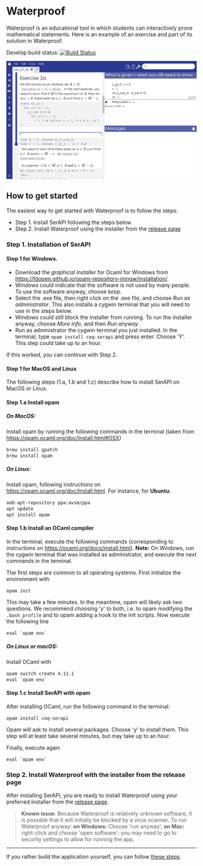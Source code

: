 # Waterproof

Waterproof is an educational tool in which students can interactively prove mathematical statements. Here is an example of an exercise and part of its solution in Waterproof.

Develop build status: [![Build Status](https://travis-ci.org/impermeable/waterproof.svg?branch=develop)](https://travis-ci.org/impermeable/waterproof)

![Screenshot of waterproof](WaterproofScreenshot.png)

## How to get started

The easiest way to get started with Waterproof is to follow the steps:

* Step 1. Install SerAPI following the steps below
* Step 2. Install Waterproof using the installer from the [release page](http://github.com/impermeable/waterproof/releases)

### Step 1. Installation of SerAPI

#### Step 1 for Windows.

* Download the _graphical installer_ for Ocaml for Windows from https://fdopen.github.io/opam-repository-mingw/installation/.
* Windows could indicate that the software is not used by many people. To use the software anyway, choose _keep_.
* Select the .exe file, then right click on the .exe file, and choose *Run as administrator*. This also installs a cygwin terminal that you will need to use in the steps below.
* Windows could still block the installer from running. To run the installer anyway, choose _More info_, and then _Run anyway_.
* Run as administrator the cygwin terminal you just installed. In the terminal, type ```opam install coq-serapi``` and press enter. Choose 'Y'. This step could take up to an hour.

If this worked, you can continue with Step 2.

#### Step 1 for MacOS and Linux

The following steps (1.a, 1.b and 1.c) describe how to install SerAPI on MacOS or Linux.

#### Step 1.a Install opam

##### On MacOS: 
Install opam by running the following commands in the terminal (taken from https://opam.ocaml.org/doc/Install.html#OSX)
```
brew install gpatch
brew install opam
```

##### On Linux:
Install opam, following instructions on https://opam.ocaml.org/doc/Install.html. For instance, for **Ubuntu**:
```
add-apt-repository ppa:avsm/ppa
apt update
apt install opam
```

#### Step 1.b Install an OCaml compiler

In the terminal, execute the following commands (corresponding to instructions on https://ocaml.org/docs/install.html). **Note:** On Windows, run the cygwin terminal that was installed as administrator, and execute the next commands in the terminal.

The first steps are common to all operating systems. First initialize the environment with
```
opam init
```
This may take a few minutes. In the meantime, opam will likely ask two questions. We recommend choosing 'y' to both, i.e. to opam modifying the `.bash_profile` and to opam adding a hook to the init scripts. Now execute the following line
```
eval `opam env`
```

##### On Linux or macOS:
Install OCaml with
```
opam switch create 4.11.1
eval `opam env`
```

#### Step 1.c Install SerAPI with opam

After installing OCaml, run the following command in the terminal:

```
opam install coq-serapi
```

Opam will ask to install several packages. Choose 'y' to install them. This step will at least take several minutes, but may take up to an hour.

Finally, execute again

```
eval `opam env`
```

### Step 2. Install Waterproof with the installer from the release page

After installing SerAPI, you are ready to install Waterproof using your preferred installer from the [release page](http://github.com/impermeable/waterproof/releases).

> **Known issue**: Because Waterproof is relatively unknown software, it is possible that it will initially be blocked by a virus scanner. To run Waterproof anyway: **on Windows:** Choose 'run anyway', **on Mac:** right-click and choose 'open software'; you may need to go to security settings to allow for running the app.

---

If you rather build the application yourself, you can follow [these steps](documentation/Cloning-the-repository.md).
